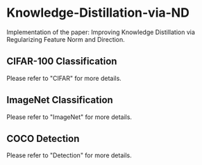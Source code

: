 # Knowledge-Distillation-via-ND
Implementation of the paper: Improving Knowledge Distillation via Regularizing Feature Norm and Direction.

## CIFAR-100 Classification

Please refer to "CIFAR" for more details.

## ImageNet Classification

Please refer to "ImageNet" for more details.

## COCO Detection

Please refer to "Detection" for more details.
